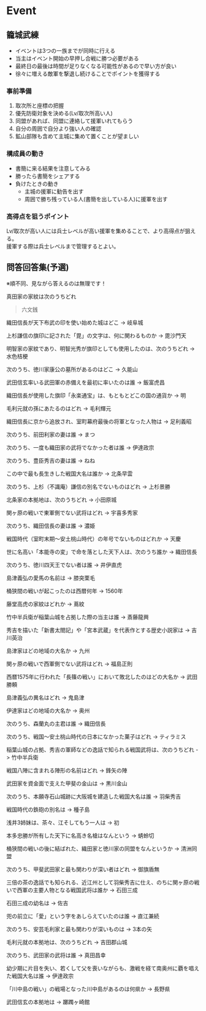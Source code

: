 # Event

## 籠城武練

* イベントは3つの一族までが同時に行える
* 当主はイベント開始の早押し合戦に勝つ必要がある
* 最終日の最後は時間が足りなくなる可能性があるので早い方が良い
* 徐々に増える敵軍を撃退し続けることでポイントを獲得する

### 事前準備

1. 取次所と座標の把握
1. 優先防衛対象を決める(Lv/取次所高い人)
1. 同盟があれば、同盟に連絡して援軍いれてもらう
1. 自分の周囲で自分より強い人の確認
1. 鉱山部隊も含めて主城に集めて置くことが望ましい



### 構成員の動き
* 書簡に来る結果を注意してみる
* 勝ったら書簡をシェアする
* 負けたときの動き
  * 主城の援軍に勧告を出す
  * 周囲で勝ち残っている人(書簡を出している人)に援軍を出す

### 高得点を狙うポイント

Lv/取次が高い人には兵士レベルが高い援軍を集めることで、より高得点が狙える。  
援軍する際は兵士レベルまで管理するとよい。    

## 問答回答集(予選)

※順不同、見ながら答えるのは無理です！

真田家の家紋は次のうちどれ
> 六文銭

織田信長が天下布武の印を使い始めた城はどこ
-> 岐阜城

上杉謙信の旗印に記された「毘」の文字は、何に関わるものか
-> 毘沙門天

明智家の家紋であり、明智光秀が旗印としても使用したのは、次のうちどれ
-> 水色桔梗

次のうち、徳川家康公の墓所があるのはどこ
-> 久能山

武田信玄率いる武田軍の赤備えを最初に率いたのは誰
-> 飯富虎昌

織田信長が使用した旗印「永楽通宝」は、もともとどこの国の通貨か
-> 明

毛利元就の孫にあたるのはどれ
-> 毛利輝元

織田信長に京から追放され、室町幕府最後の将軍となった人物は
-> 足利義昭

次のうち、前田利家の妻は誰
-> まつ

次のうち、一度も織田家の武将でなかった者は誰
-> 伊達政宗

次のうち、豊臣秀吉の妻は誰
-> ねね

この中で最も長生きした戦国大名は誰か
-> 北条早雲

次のうち、上杉（不識庵）謙信の別名でないものはどれ
-> 上杉景勝

北条家の本拠地は、次のうちどれ
-> 小田原城

関ヶ原の戦いで東軍側でない武将はどれ
-> 宇喜多秀家

次のうち、織田信長の妻は誰
-> 濃姫

戦国時代（室町末期〜安土桃山時代）の年号でないものはどれか
-> 天慶

世に名高い「本能寺の変」で命を落とした天下人は、次のうち誰か
-> 織田信長

次のうち、徳川四天王でない者は誰
-> 井伊直虎

島津義弘の愛馬の名前は
-> 膝突栗毛

桶狭間の戦いが起こったのは西暦何年
-> 1560年

藤堂高虎の家紋はどれか
-> 蔦紋

竹中半兵衛が稲葉山城を占拠した際の当主は誰
-> 斎藤龍興

秀吉を描いた「新書太閤記」や「宮本武蔵」を代表作とする歴史小説家は
-> 吉川英治

島津家はどの地域の大名か
-> 九州

関ヶ原の戦いで西軍側でない武将はどれ
-> 福島正則

西暦1575年に行われた「長篠の戦い」において敗北したのはどの大名か
-> 武田勝頼

島津義弘の異名はどれ
-> 鬼島津

伊達家はどの地域の大名か
-> 奥州

次のうち、森蘭丸の主君は誰
-> 織田信長

次のうち、戦国〜安土桃山時代の日本になかった菓子はどれ
-> ティラミス

稲葉山城の占拠、秀吉の軍師などの逸話で知られる戦国武将は、次のうちどれ
-> 竹中半兵衛

戦国八陣に含まれる陣形の名前はどれ
-> 鋒矢の陣

武田家を資金面で支えた甲斐の金山は
-> 黒川金山

次のうち、本願寺石山城跡に大阪城を建造した戦国大名は誰
-> 羽柴秀吉

戦国時代の鉄砲の別名は
-> 種子島

浅井3姉妹は、茶々、江そしてもう一人は
-> 初

本多忠勝が所有した天下に名高き名槍はなんという
-> 蜻蛉切

桶狭間の戦いの後に結ばれた、織田家と徳川家の同盟をなんというか
-> 清洲同盟

次のうち、甲斐武田家と最も関わりが深い者はどれ
-> 御旗盾無

三倍の茶の逸話でも知られる、近江州として羽柴秀吉に仕え、のちに関ヶ原の戦いで西軍の主要人物となる戦国武将は誰か
-> 石田三成

石田三成の幼名は
-> 佐吉

兜の前立に「愛」という字をあしらえていたのは誰
-> 直江兼続

次のうち、安芸毛利家と最も関わりが深いものは
-> 3本の矢

毛利元就の本拠地は、次のうちどれ
-> 吉田郡山城

次のうち、武田家の武将は誰
-> 真田昌幸

幼少期に片目を失い、若くして父を喪いながらも、激戦を経て南奥州に覇を唱えた戦国大名は誰
-> 伊達政宗

「川中島の戦い」の戦場となった川中島があるのは何県か
-> 長野県

武田信玄の本拠地は
-> 躑躅ヶ崎館
